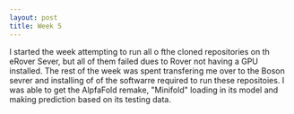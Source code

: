 ```yaml
---
layout: post
title: Week 5
---
```


I started the week attempting to run all o fthe cloned repositories on th eRover Sever, but all of them failed dues to Rover not having a GPU installed.
The rest of the week was spent transfering me over to the Boson sevrer and installing of of the softwarre required to run these repositoies.
I was able to get the AlpfaFold remake, "Minifold" loading in its model and making prediction based on its testing data.
